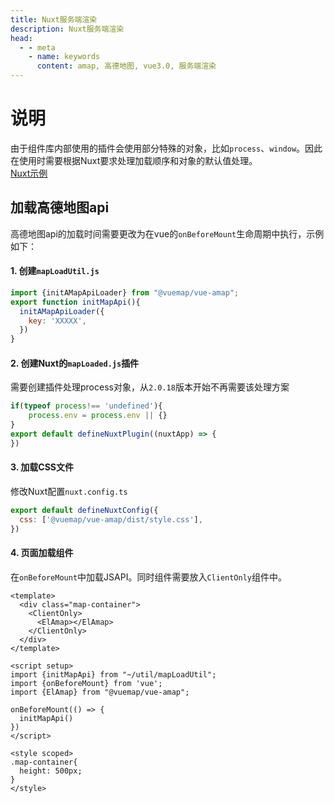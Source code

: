 ```yaml
---
title: Nuxt服务端渲染
description: Nuxt服务端渲染
head:
  - - meta
    - name: keywords
      content: amap, 高德地图, vue3.0, 服务端渲染
---
```


# 说明

由于组件库内部使用的插件会使用部分特殊的对象，比如`process`、`window`。因此在使用时需要根据Nuxt要求处理加载顺序和对象的默认值处理。<br/>
[Nuxt示例](https://github.com/yangyanggu/vue-amap-nuxt-demo)

## 加载高德地图api

高德地图api的加载时间需要更改为在vue的`onBeforeMount`生命周期中执行，示例如下：

#### 1. 创建`mapLoadUtil.js`
```javascript
import {initAMapApiLoader} from "@vuemap/vue-amap";
export function initMapApi(){
  initAMapApiLoader({
    key: 'XXXXX',
  })
}
```

#### 2. 创建Nuxt的`mapLoaded.js`插件
需要创建插件处理process对象，从`2.0.18`版本开始不再需要该处理方案
```javascript
if(typeof process!== 'undefined'){
    process.env = process.env || {}
}
export default defineNuxtPlugin((nuxtApp) => {
})
```

#### 3. 加载CSS文件
修改Nuxt配置`nuxt.config.ts`
```javascript
export default defineNuxtConfig({
  css: ['@vuemap/vue-amap/dist/style.css'],
})
```
#### 4. 页面加载组件
在`onBeforeMount`中加载JSAPI。同时组件需要放入`ClientOnly`组件中。
```vue
<template>
  <div class="map-container">
    <ClientOnly>
      <ElAmap></ElAmap>
    </ClientOnly>
  </div>
</template>

<script setup>
import {initMapApi} from "~/util/mapLoadUtil";
import {onBeforeMount} from 'vue';
import {ElAmap} from "@vuemap/vue-amap";

onBeforeMount(() => {
  initMapApi()
})
</script>

<style scoped>
.map-container{
  height: 500px;
}
</style>

```
